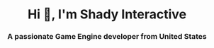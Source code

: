 <h1 align="center">Hi 👋, I'm Shady Interactive</h1>
<h3 align="center">A passionate Game Engine developer from United States</h3>

